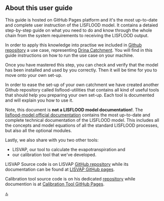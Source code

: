 ## About this user guide


This guide is hosted on GitHub Pages platform and it's the most up-to-date and complete user instruction of the LISFLOOD model. 
It contains a detaied step-by-step guide on what you need to do and know through the whole chain from the system requirements to receiving the LISFLOOD output. 

In order to apply this knowledge into practise we included in [Github repository](https://github.com/ec-jrc/lisflood-code) a use case, representing [Drina Catchment](https://en.wikipedia.org/wiki/Drina).
You will find in this guide instructions on how to run the use case on your machine.

Once you have mastered this step, you can check and verify that the model has been installed and used by you correctly. 
Then it will be time for you to move onto your own set-up.

In order to ease the set-up of your own catchment we have created another Github repository called lisflood-utilities that contains all kind of useful tools 
that should help you preparing your own set-up. Each tool is documented and will explain you how to use it.

Note, this document is **not a LISFLOOD model documentation!**. The [lisflood-model official documentation](https://ec-jrc.github.io/lisflood-model/) contains the most up-to-date 
and complete technical documentation of the LISFLOOD model. This includes all the concepts and model equations of all the standard LISFLOOD processes, but also all the optional modules. 

Lastly, we also share with you two other tools: 

* LISVAP, our tool to calculate the evapotranspiration and 
* our calibration tool that we've developed.
 
LISVAP Source code is on LISVAP [GitHub repository](https://github.com/ec-jrc/lisflood-lisvap) while its documentation can be found at [LISVAP GitHub pages](https://ec-jrc.github.io/lisflood-lisvap/).

Calibration tool source code is on his dedicated [repository](https://github.com/ec-jrc/lisflood-calibration) while documention is at [Calibration Tool GitHub Pages](https://ec-jrc.github.io/lisflood-calibration/).

[🔝](#top)
